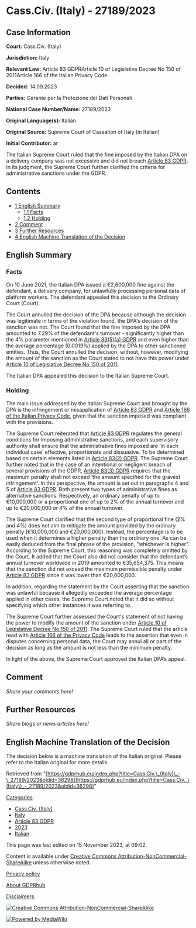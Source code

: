 # Cass.Civ. (Italy) - 27189/2023

## Case Information

**Court:** Cass.Civ. (Italy)

**Jurisdiction:** Italy

**Relevant Law:** Article 83 GDPRArticle 10 of Legislative Decree No 150 of 2011Article 166 of the Italian Privacy Code

**Decided:** 14.09.2023

**Parties:** Garante per la Protezione dei Dati Personali

**National Case Number/Name:** 27189/2023

**Original Language(s):** Italian

**Original Source:** Supreme Court of Cassation of Italy (in Italian)

**Initial Contributor:** ar

The Italian Supreme Court ruled that the fine imposed by the Italian DPA on a delivery company was not excessive and did not breach [Article 83 GDPR](/index.php?title=Article_83_GDPR "Article 83 GDPR"). In its judgment, the Supreme Court further clarified the criteria for administrative sanctions under the GDPR.

## Contents

*   [1 English Summary](#English_Summary)
    *   [1.1 Facts](#Facts)
    *   [1.2 Holding](#Holding)
*   [2 Comment](#Comment)
*   [3 Further Resources](#Further_Resources)
*   [4 English Machine Translation of the Decision](#English_Machine_Translation_of_the_Decision)

## English Summary

### Facts

On 10 June 2021, the Italian DPA issued a €2,600,000 fine against the defendant, a delivery company, for unlawfully processing personal data of platform workers. The defendant appealed this decision to the Ordinary Court (Court).

The Court annulled the decision of the DPA because although the decision was legitimate in terms of the violation found, the DPA's decision of the sanction was not. The Court found that the fine imposed by the DPA amounted to 7.29% of the defendant's turnover - significantly higher than the 4% parameter mentioned in [Article 83(5)(a) GDPR](/index.php?title=Article_83_GDPR#5a "Article 83 GDPR") and even higher than the average percentage (0.0019%) applied by the DPA to other sanctioned entities. Thus, the Court annulled the decision, without, however, modifying the amount of the sanction as the Court stated to not have this power under [Article 10 of Legislative Decree No 150 of 2011](https://www.normattiva.it/uri-res/N2Ls?urn:nir:stato:decreto.legislativo:2011-09-01;150~art6).

The Italian DPA appealed this decision to the Italian Supreme Court.

### Holding

The main issue addressed by the Italian Supreme Court and brought by the DPA is the infringement or misapplication of [Article 83 GDPR](/index.php?title=Article_83_GDPR "Article 83 GDPR") and [Article 166 of the Italian Privacy Code](https://garanteprivacy.it/web/guest/codice), given that the sanction imposed was compliant with the provisions.

The Supreme Court reiterated that [Article 83 GDPR](/index.php?title=Article_83_GDPR "Article 83 GDPR") regulates the general conditions for imposing administrative sanctions, and each supervisory authority shall ensure that the administrative fines imposed are ‘in each individual case’ effective, proportionate and dissuasive. To be determined based on certain elements listed in [Article 83(2) GDPR](/index.php?title=Article_83_GDPR#2 "Article 83 GDPR"). The Supreme Court further noted that in the case of an intentional or negligent breach of several provisions of the GDPR, [Article 83(3) GDPR](/index.php?title=Article_83_GDPR#3 "Article 83 GDPR") requires that the maximum penalty shall not exceed ‘the amount specified for the gravest infringement’. In this perspective, the amount is set out in paragraphs 4 and 5 of [Article 83 GDPR](/index.php?title=Article_83_GDPR "Article 83 GDPR"). Both present two types of administrative fines as alternative sanctions. Respectively, an ordinary penalty of up to €10,000,000 or a proportional one of up to 2% of the annual turnover and up to €20,000,000 or 4% of the annual turnover.

The Supreme Court clarified that the second type of proportional fine (2% and 4%) does not aim to mitigate the amount provided by the ordinary penalty (€10,000,000 and €20,000,000). Instead, the percentage is to be used when it determines a higher penalty than the ordinary one. As can be easily deduced from the final phrase of the provision, "whichever is higher". According to the Supreme Court, this reasoning was completely omitted by the Court. It added that the Court also did not consider that the defendant’s annual turnover worldwide in 2019 amounted to €35,654,375. This means that the sanction did not exceed the maximum permissible penalty under [Article 83 GDPR](/index.php?title=Article_83_GDPR "Article 83 GDPR") since it was lower than €20,000,000.

In addition, regarding the statement by the Court asserting that the sanction was unlawful because it allegedly exceeded the average percentage applied in other cases, the Supreme Court noted that it did so without specifying which other instances it was referring to.

The Supreme Court further assessed the Court's statement of not having the power to modify the amount of the sanction under [Article 10 of Legislative Decree No 150 of 2011](https://www.normattiva.it/uri-res/N2Ls?urn:nir:stato:decreto.legislativo:2011-09-01;150~art6). The Supreme Court ruled that the article read with [Article 166 of the Privacy Code](https://garanteprivacy.it/web/guest/codice) leads to the assertion that even in disputes concerning personal data, the Court may annul all or part of the decision as long as the amount is not less than the minimum penalty.

In light of the above, the Supreme Court approved the Italian DPA’s appeal.

## Comment

_Share your comments here!_

## Further Resources

_Share blogs or news articles here!_

## English Machine Translation of the Decision

The decision below is a machine translation of the Italian original. Please refer to the Italian original for more details.

Retrieved from "[https://gdprhub.eu/index.php?title=Cass.Civ.\_(Italy)\_-\_27189/2023&oldid=36298](https://gdprhub.eu/index.php?title=Cass.Civ._\(Italy\)_-_27189/2023&oldid=36298)"

[Categories](/index.php?title=Special:Categories "Special:Categories"):

*   [Cass.Civ. (Italy)](/index.php?title=Category:Cass.Civ._\(Italy\) "Category:Cass.Civ. (Italy)")
*   [Italy](/index.php?title=Category:Italy "Category:Italy")
*   [Article 83 GDPR](/index.php?title=Category:Article_83_GDPR "Category:Article 83 GDPR")
*   [2023](/index.php?title=Category:2023 "Category:2023")
*   [Italian](/index.php?title=Category:Italian "Category:Italian")

This page was last edited on 15 November 2023, at 09:02.

Content is available under [Creative Commons Attribution-NonCommercial-ShareAlike](https://creativecommons.org/licenses/by-nc-sa/4.0/) unless otherwise noted.

[Privacy policy](/index.php?title=GDPRhub:Privacy_policy)

[About GDPRhub](/index.php?title=GDPRhub:About)

[Disclaimers](/index.php?title=GDPRhub:General_disclaimer)

[![Creative Commons Attribution-NonCommercial-ShareAlike](/resources/assets/licenses/cc-by-nc-sa.png)](https://creativecommons.org/licenses/by-nc-sa/4.0/)

[![Powered by MediaWiki](/resources/assets/poweredby_mediawiki_88x31.png)](https://www.mediawiki.org/)